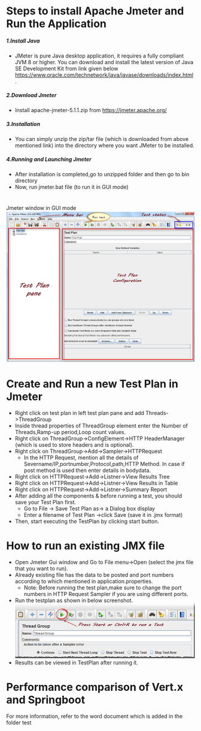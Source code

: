 # Steps to install Apache Jmeter and Run the Application
##### 1.Install Java
 - JMeter is pure Java desktop application, it requires a fully compliant JVM 8 or higher. You can download and install the latest version of Java SE Development Kit from link given below
 https://www.oracle.com/technetwork/java/javase/downloads/index.html. 
##### 2.Download Jmeter  
- Install apache-jmeter-5.1.1.zip from https://jmeter.apache.org/
##### 3.Installation
- You can simply unzip the zip/tar file (which is downloaded from above mentioned link) into the directory where you want JMeter to be installed.
##### 4.Running  and Launching Jmeter
- After installation is completed,go to unzipped folder and then go to bin directory
- Now, run jmeter.bat file (to run it in GUI mode)

#
#
Jmeter window in GUI mode
 ![Jmeter window](/test/screenshots/ApacheJmeterSnap.png)


# Create and Run a new Test Plan in Jmeter

  - Right click on test plan in left test plan pane and add Threads->ThreadGroup
  - Inside thread properties of ThreadGroup element enter the Number of Threads,Ramp-up period,Loop count values.
  - Right click on ThreadGroup->ConfigElement->HTTP HeaderManager (which is used to store headers and is optional).
  - Right click on ThreadGroup->Add->Sampler->HTTPRequest 
      - In the HTTP Request, mention all the details of Severname/IP,portnumber,Protocol,path,HTTP Method. In case if post method is used then enter details in bodydata.
  - Right click on HTTPRequest->Add->Listner->View Results Tree
  - Right click on HTTPRequest->Add->Listner->View Results in Table
  - Right click on HTTPRequest->Add->Listner->Summary Report
  - After adding all the components & before running a test, you should save your Test Plan first. 
    - Go to File -> Save Test Plan as-> a Dialog box display
    - Enter a filename of Test Plan ->click Save (save it in .jmx format)
  - Then, start executing the TestPlan by clicking start button.

# How to run an existing JMX file

  - Open Jmeter Gui window and Go to File menu->Open (select the jmx file that you want to run).
  - Already existing file has the data to be posted and port numbers according to which mentioned in application.properties.
    - Note: Before running the test plan,make sure to change the port numbers in HTTP Request Sampler if you are using different ports.
  - Run the testplan as shown in below screenshot.
  ![Jmeter window](/test/screenshots/RunTestPlan.png)
  - Results can be viewed in TestPlan after running it.
  
# Performance comparison of Vert.x and Springboot

For more information, refer to the word document which is added in the folder test 